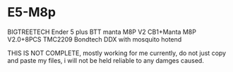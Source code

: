 # E5-M8p
BIGTREETECH 
Ender 5 plus BTT manta M8P V2
CB1+Manta M8P V2.0+8PCS TMC2209
Bondtech DDX with mosquito hotend

THIS IS NOT COMPLETE, mostly working for me currently, do not just copy and paste my files, i will not be held reliable to any damges caused.
